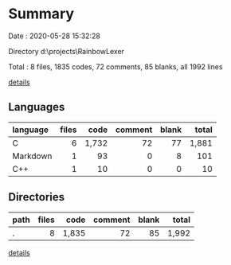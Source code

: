 # Summary

Date : 2020-05-28 15:32:28

Directory d:\projects\RainbowLexer

Total : 8 files,  1835 codes, 72 comments, 85 blanks, all 1992 lines

[details](details.md)

## Languages
| language | files | code | comment | blank | total |
| :--- | ---: | ---: | ---: | ---: | ---: |
| C | 6 | 1,732 | 72 | 77 | 1,881 |
| Markdown | 1 | 93 | 0 | 8 | 101 |
| C++ | 1 | 10 | 0 | 0 | 10 |

## Directories
| path | files | code | comment | blank | total |
| :--- | ---: | ---: | ---: | ---: | ---: |
| . | 8 | 1,835 | 72 | 85 | 1,992 |

[details](details.md)